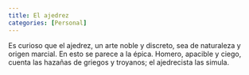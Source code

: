 ```yaml
---
title: El ajedrez 
categories: [Personal]
---
```


Es curioso que el ajedrez, un arte noble y discreto, sea de naturaleza y origen
marcial. En esto se parece a la épica. Homero, apacible y ciego, cuenta las
hazañas de griegos y troyanos; el ajedrecista las simula.
